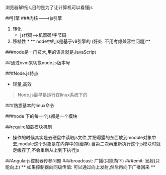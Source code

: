 浏览器解析js,目的是为了让计算机可以看懂js

##引擎
###内核--->js引擎
1. 转化 
    * js代码-->机器码/字节码
2. 移植性
    *
** node中的js是基于v8引擎的 (好处: 不用考虑兼容性问题)**

###node是一门技术,用的语言就是JavaScript

##通过nvm来切换node.js版本号

###Node.js特点
* 轻量,高效

> Node.js最早是运行在linux系统下的

###熟悉基本的linux命令

###node 下的每一个js都是一个模块

##require加载模块机制
* 操作的时候其实是去硬盘中读取js文件,并把曝露的东西放到module对象中去,module这个对象是在内存中的(缓存).当第二次再重新执行这个js模块时就走缓存了,不会重新从上到下执行js

##Angularjs控制器传参问题
###broadcast: 广播(只能向下)
###emit: 发射(只能向上)
** 如果控制器向同级传值: 可以通过向上发射,然后再向下广播回来 **









